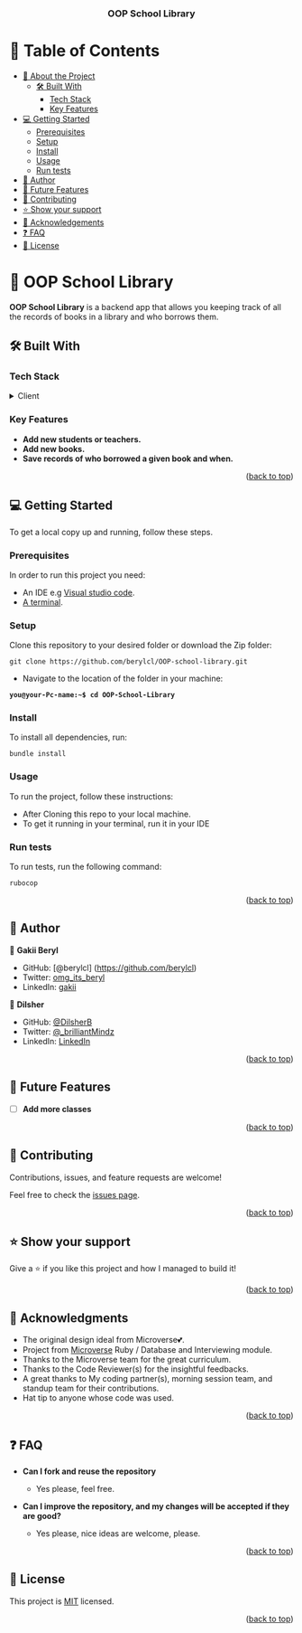 <a name='readme-top'></a>

<div align='center'>
  <h3><b>OOP School Library</b></h3>
</div>

# 📗 Table of Contents

- [📖 About the Project](#about-project)
  - [🛠 Built With](#built-with)
    - [Tech Stack](#tech-stack)
    - [Key Features](#key-features)
- [💻 Getting Started](#getting-started)
  - [Prerequisites](#prerequisites)
  - [Setup](#setup)
  - [Install](#install)
  - [Usage](#usage)
  - [Run tests](#run-tests)
- [👤 Author](#author)
- [🔭 Future Features](#future-features)
- [🤝 Contributing](#contributing)
- [⭐️ Show your support](#support)
- [🙏 Acknowledgements](#acknowledgements)
- [❓ FAQ](#faq)
- [📝 License](#license)

# 📖 OOP School Library <a name='about-project'></a>

**OOP School Library** is a backend app that allows you keeping track of all the records of books in a library and who borrows them.

## 🛠 Built With <a name='built-with'></a>

### Tech Stack <a name='tech-stack'></a>

<details>
  <summary>Client</summary>
  <ul>
    <li><a href='https://www.ruby-lang.org/en/'>Ruby</a></li>
  </ul>
</details>

### Key Features <a name='key-features'></a>

- **Add new students or teachers.**
- **Add new books.**
- **Save records of who borrowed a given book and when.**

<p align='right'>(<a href='#readme-top'>back to top</a>)</p>

## 💻 Getting Started <a name='getting-started'></a>

To get a local copy up and running, follow these steps.

### Prerequisites

In order to run this project you need:

- An IDE e.g [Visual studio code](https://code.visualstudio.com/).
- [A terminal](https://code.visualstudio.com/docs/terminal/basics).

### Setup

Clone this repository to your desired folder or download the Zip folder:

```
git clone https://github.com/berylcl/OOP-school-library.git
```

- Navigate to the location of the folder in your machine:

**``you@your-Pc-name:~$ cd OOP-School-Library``**

### Install

To install all dependencies, run:

```
bundle install
```

### Usage

To run the project, follow these instructions:

- After Cloning this repo to your local machine.
- To get it running in your terminal, run it in your IDE

### Run tests

To run tests, run the following command:

```
rubocop
```

<p align='right'>(<a href='#readme-top'>back to top</a>)</p>


## 👤 Author <a name='author'></a>

👤 **Gakii Beryl**

- GitHub: [@berylcl] (https://github.com/berylcl)
- Twitter: [omg_its_beryl](https://twitter.com/omg_its_beryl)
- LinkedIn: [gakii](https://www.linkedin.com/in/gakii-beryl/)


👤 **Dilsher**

- GitHub: [@DilsherB](https://github.com/DilsherB)
- Twitter: [@\_brilliantMindz](https://twitter.com/_brilliantMindz)
- LinkedIn: [LinkedIn](https://www.linkedin.com/in/dilsher-balouch/)

<p align='right'>(<a href='#readme-top'>back to top</a>)</p>

## 🔭 Future Features <a name='future-features'></a>

- [ ] **Add more classes**

<p align='right'>(<a href='#readme-top'>back to top</a>)</p>

## 🤝 Contributing <a name='contributing'></a>

Contributions, issues, and feature requests are welcome!

Feel free to check the [issues page](../../issues/).

<p align='right'>(<a href='#readme-top'>back to top</a>)</p>

## ⭐️ Show your support <a name='support'></a>


Give a ⭐️ if you like this project and how I managed to build it!

<p align='right'>(<a href='#readme-top'>back to top</a>)</p>

## 🙏 Acknowledgments <a name='acknowledgements'></a>

- The original design ideal from Microverse💕.
- Project from [Microverse](https://bit.ly/MicroverseTN) Ruby / Database and Interviewing module.
- Thanks to the Microverse team for the great curriculum.
- Thanks to the Code Reviewer(s) for the insightful feedbacks.
- A great thanks to My coding partner(s), morning session team, and standup team for their contributions.
- Hat tip to anyone whose code was used.

<p align='right'>(<a href='#readme-top'>back to top</a>)</p>

## ❓ FAQ <a name='faq'></a>

- **Can I fork and reuse the repository**

  - Yes please, feel free.

- **Can I improve the repository, and my changes will be accepted if they are good?**

  - Yes please, nice ideas are welcome, please.

<p align='right'>(<a href='#readme-top'>back to top</a>)</p>

## 📝 License <a name='license'></a>

This project is [MIT](./LICENSE) licensed.

<p align='right'>(<a href='#readme-top'>back to top</a>)</p>
